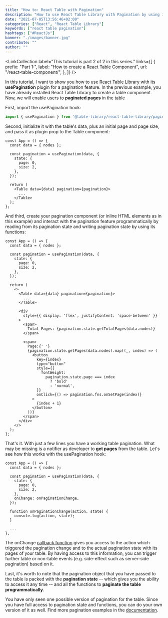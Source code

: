 ```yaml
---
title: "How to: React Table with Pagination"
description: "How to use React Table Library with Pagination by using its usePagination plugin for pages in a table ..."
date: "2021-07-05T13:56:46+02:00"
categories: ["React", "React Table Library"]
keywords: ["react table pagination"]
hashtags: ["#ReactJs"]
banner: "./images/banner.jpg"
contribute: ""
author: ""
---
```


<Sponsorship />

<LinkCollection
  label="This tutorial is part 2 of 2 in this series."
  links={[
    {
      prefix: "Part 1:",
      label: "How to create a React Table Component",
      url: "/react-table-component/",
    },
  ]}
/>

In this tutorial, I want to show you how to use [React Table Library](https://react-table-library.com) with its **usePagination** plugin for a pagination feature. In the previous example, you have already installed React Table Library to create a table component. Now, we will enable users to **paginated pages** in the table

First, import the usePagination hook:

```javascript
import { usePagination } from '@table-library/react-table-library/pagination';
```

Second, initialize it with the table's data, plus an initial page and page size, and pass it as plugin prop to the Table component:

```javascript{4-9,12}
const App = () => {
  const data = { nodes };

  const pagination = usePagination(data, {
    state: {
      page: 0,
      size: 2,
    },
  });

  return (
    <Table data={data} pagination={pagination}>
      ...
    </Table>
  );
};
```

And third, create your pagination component (or inline HTML elements as in this example) and interact with the pagination feature programmatically by reading from its pagination state and writing pagination state by using its functions:

```javascript{12,17-42}
const App = () => {
  const data = { nodes };

  const pagination = usePagination(data, {
    state: {
      page: 0,
      size: 2,
    },
  });

  return (
    <>
      <Table data={data} pagination={pagination}>
        ...
      </Table>

      <div
        style={{ display: 'flex', justifyContent: 'space-between' }}
      >
        <span>
          Total Pages: {pagination.state.getTotalPages(data.nodes)}
        </span>

        <span>
          Page:{' '}
          {pagination.state.getPages(data.nodes).map((_, index) => (
            <button
              key={index}
              type="button"
              style={{
                fontWeight:
                  pagination.state.page === index
                    ? 'bold'
                    : 'normal',
              }}
              onClick={() => pagination.fns.onSetPage(index)}
            >
              {index + 1}
            </button>
          ))}
        </span>
      </div>
    </>
  );
};
```

That's it. With just a few lines you have a working table pagination. What may be missing is a notifier as developer to **get pages** from the table. Let's see how this works with the usePagination hook:

```javascript{9,12-14}
const App = () => {
  const data = { nodes };

  const pagination = usePagination(data, {
    state: {
      page: 0,
      size: 2,
    },
    onChange: onPaginationChange,
  });

  function onPaginationChange(action, state) {
    console.log(action, state);
  }

  ...
};
```

The onChange [callback function](/javascript-callback-function/) gives you access to the action which triggered the pagination change and to the actual pagination state with its pages of your table. By having access to this information, you can trigger further table or non-table events (e.g. side-effect such as server-side pagination) based on it.

Last, it's worth to note that the pagination object that you have passed to the table is packed with the **pagination state** -- which gives you the ability to access it any time -- and all the functions to **paginate the table programmatically**.

You have only seen one possible version of pagination for the table. Since you have full access to pagination state and functions, you can do your own version of it as well. Find more pagination examples in the [documentation](https://react-table-library.com).

